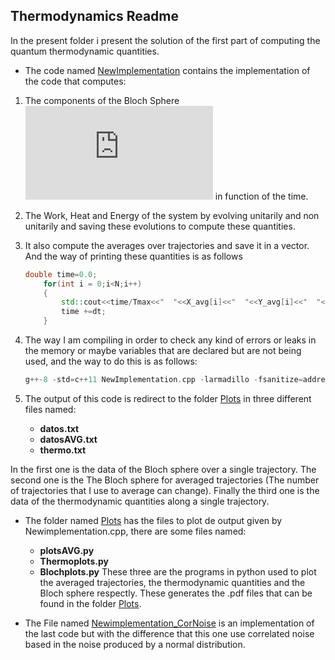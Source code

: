 ## Thermodynamics Readme
In the present folder i present the solution of the first part of computing the quantum thermodynamic quantities.

* The code named [NewImplementation](./NewImplementation.cpp) contains the implementation of the code that computes:

1. The components of the Bloch Sphere ![equation](https://latex.codecogs.com/gif.latex?x,&space;y,&space;z) in function of the time.

2. The Work, Heat and Energy of the system by evolving unitarily and non unitarily and saving these evolutions to compute these quantities.

3. It also compute the averages over trajectories and save it in a vector. And the way of printing these quantities is as follows
	``` c++
	double time=0.0;
    	for(int i = 0;i<N;i++)
    	{
    		std::cout<<time/Tmax<<"  "<<X_avg[i]<<"  "<<Y_avg[i]<<"  "<<Z_avg[i]<<std::endl;
    		time +=dt;
    	}
	```
4. The way I am compiling in order to check any kind of errors or leaks in the memory or maybe variables that are declared but are not being used, and the way to do this is as follows:
	```c++
	g++-8 -std=c++11 NewImplementation.cpp -larmadillo -fsanitize=address -fsanitize=leak -fsanitize=undefined -fvisibility=hidden -Wall
	```
5. The output of this code is redirect to the folder [Plots](./Plots) in three different files named:

	* **datos.txt**
	* **datosAVG.txt**
	* **thermo.txt**

In the first one is the data of the Bloch sphere over a single trajectory. The second one is the The Bloch sphere for averaged trajectories (The number of trajectories that I use to average can change). Finally the third one is the data of the thermodynamic quantities along a single trajectory.

* The folder named [Plots](./Plots) has the files to plot de output given by Newimplementation.cpp, there are some files named:
	* **plotsAVG.py**
	* **Thermoplots.py**
	* **Blochplots.py**
These three are the programs in python used to plot the averaged trajectories, the thermodynamic quantities and the Bloch sphere respectly. These generates the .pdf files that can be found in the folder [Plots](./Plots).

* The File named [Newimplementation_CorNoise](./Newimplementation_CorNoise.cpp) is an implementation of the last code but with the difference that this one use correlated noise based in the noise produced by a normal distribution.